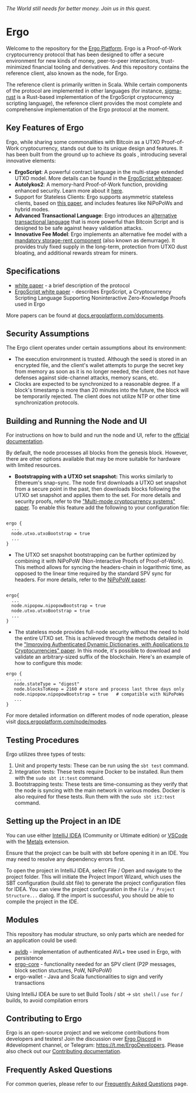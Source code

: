 *The World still needs for better money. Join us in this quest.* 

# Ergo

Welcome to the repository for the [Ergo Platform](https://ergoplatform.org/). Ergo is a Proof-of-Work cryptocurrency protocol that has been designed to offer a secure environment for new kinds of money, peer-to-peer interactions, trust-minimized financial tooling and derivatives. And this repository contains the reference client, also known as the node, for Ergo.

The reference client is primarily written in Scala. While certain components of the protocol are implemented in other languages (for instance, [sigma-rust](https://github.com/ergoplatform/sigma-rust) is a Rust-based implementation of the ErgoScript cryptocurrency scripting language), the reference client provides the most complete and comprehensive implementation of the Ergo protocol at the moment.

## Key Features of Ergo

Ergo, while sharing some commonalities with Bitcoin as a UTXO Proof-of-Work cryptocurrency, stands out due to its unique design and features. It has been built from the ground up to achieve its goals 
, introducing several innovative elements:

* **ErgoScript**: A powerful contract language in the multi-stage extended UTXO model. More details can be found in the [ErgoScript whitepaper](https://ergoplatform.org/docs/ErgoScript.pdf).
* **Autolykos2**: A memory-hard Proof-of-Work function, providing enhanced security. Learn more about it [here](https://docs.ergoplatform.com/ErgoPow.pdf).
* Support for Stateless Clients: Ergo supports asymmetric stateless clients, based on [this paper](https://eprint.iacr.org/2016/994), and includes features like NiPoPoWs and hybrid modes.
* **Advanced Transactional Language**: Ergo introduces an [alternative transactional language](https://github.com/ScorexFoundation/sigmastate-interpreter) that is more powerful than Bitcoin Script and is designed to be safe against heavy validation attacks.
* **Innovative Fee Model**: Ergo implements an alternative fee model with a [mandatory storage-rent component](https://fc18.ifca.ai/bitcoin/papers/bitcoin18-final18.pdf ) (also known as demurrage). It provides truly fixed supply in the long-term, protection from UTXO dust bloating, and additional rewards stream for miners.

## Specifications

* [white paper](https://ergoplatform.org/docs/whitepaper.pdf) - a brief description of the protocol
* [ErgoScript white paper](https://ergoplatform.org/docs/ErgoScript.pdf) - describes ErgoScript, a Cryptocurrency Scripting Language Supporting Noninteractive Zero-Knowledge Proofs used in Ergo

More papers can be found at [docs.ergoplatform.com/documents](https://docs.ergoplatform.com/documents/).

## Security Assumptions

The Ergo client operates under certain assumptions about its environment:

* The execution environment is trusted. Although the seed is stored in an encrypted file, and the client's wallet attempts to purge the secret key from memory as soon as it is no longer needed, the client does not have defenses against side-channel attacks, memory scans, etc.
* Clocks are expected to be synchronized to a reasonable degree. If a block's timestamp is more than 20 minutes into the future, the block will be temporarily rejected. The client does not utilize NTP or other time synchronization protocols.

## Building and Running the Node and UI

For instructions on how to build and run the node and UI, refer to the [official documentation](https://docs.ergoplatform.com/node/install/). 

By default, the node processes all blocks from the genesis block. However, there are other options available that may be more suitable for hardware with limited resources.

* **Bootstrapping with a UTXO set snapshot:** This works similarly to Ethereum's snap-sync. The node first downloads a UTXO set snapshot from a secure point in the past, then downloads blocks following the UTXO set snapshot and applies them to the set. For more details and security proofs, refer to the ["Multi-mode cryptocurrency systems" paper](https://eprint.iacr.org/2018/129.pdf). To enable this feature add the following to your configuration file: 
```

ergo {
  ...
  node.utxo.utxoBootstrap = true
  ...
}
```

* The UTXO set snapshot bootstrapping can be further optimized by combining it with NiPoPoW (Non-Interactive Proofs of Proof-of-Work). This method allows for syncing the headers-chain in logarithmic time, as opposed to the linear time required by the standard SPV sync for headers. For more details, refer to the [NiPoPoW paper](https://eprint.iacr.org/2017/963.pdf).
```

ergo{
  ...
  node.nipopow.nipopowBootstrap = true
  node.utxo.utxoBootstrap = true
  ...
}
```

* The stateless mode provides full-node security without the need to hold the entire UTXO set. This is achieved through the methods detailed in the ["Improving Authenticated Dynamic Dictionaries, with Applications to Cryptocurrencies" paper](https://eprint.iacr.org/2016/994.pdf). In this mode, it's possible to download and validate an arbitrary-sized suffix of the blockchain. Here's an example of how to configure this mode:

```
ergo {
   ...
   node.stateType = "digest"
   node.blocksToKeep = 2160 # store and process last three days only
   node.nipopow.nipopowBootstrap = true   # compatible with NiPoPoWs 
   ...
}
```


For more detailed information on different modes of node operation, please visit [docs.ergoplatform.com/node/modes](https://docs.ergoplatform.com/node/modes).

## Testing Procedures

Ergo utilizes three types of tests: 

1) Unit and property tests: These can be run using the `sbt test` command.
2) Integration tests: These tests require Docker to be installed. Run them with the `sudo sbt it:test` command.
3) Bootstrapping tests: These tests are time-consuming as they verify that the node is syncing with the main network in various modes. Docker is also required for these tests. Run them with the `sudo sbt it2:test` command.

## Setting up the Project in an IDE

You can use either [IntelliJ IDEA](https://www.jetbrains.com/idea/) (Community or Ultimate edition) or [VSCode](https://code.visualstudio.com/) with the [Metals](https://scalameta.org/metals/) extension. 

Ensure that the project can be built with sbt before opening it in an IDE. You may need to resolve any dependency errors first.

To open the project in IntelliJ IDEA, select File / Open and navigate to the project folder. This will initiate the Project Import Wizard, which uses the SBT configuration (build.sbt file) to generate the project configuration files for IDEA. You can view the project configuration in the `File / Project Structure...` dialog. If the import is successful, you should be able to compile the project in the IDE. 

## Modules

This repository has modular structure, so only parts which are needed for an application could be used:

* [avldb](avldb/README.md) - implementation of authenticated AVL+ tree used in Ergo, with persistence
* [ergo-core](ergo-core/README.md) - functionality needed for an SPV client (P2P messages, block section stuctures, PoW, NiPoPoW)
* ergo-wallet - Java and Scala functionalities to sign and verify transactions

Using IntelliJ IDEA be sure to set Build Tools / sbt -> `sbt shell` / `use for` / builds, to avoid compilation errors

## Contributing to Ergo

Ergo is an open-source project and we welcome contributions from developers and testers! Join the discussion over [Ergo Discord](https://discord.gg/kj7s7nb) in #development channel, or Telegram: https://t.me/ErgoDevelopers. Please also check out our [Contributing documentation](https://docs.ergoplatform.com/contribute/).

## Frequently Asked Questions

For common queries, please refer to our [Frequently Asked Questions](FAQ.md) page.

